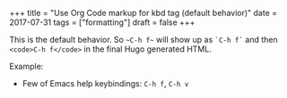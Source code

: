 +++
title = "Use Org Code markup for kbd tag (default behavior)"
date = 2017-07-31
tags = ["formatting"]
draft = false
+++

This is the default behavior. So `~C-h f~` will show up as `` `C-h f` ``
and then `<code>C-h f</code>` in the final Hugo generated HTML.

Example:

-   Few of Emacs help keybindings: `C-h f`, `C-h v`

